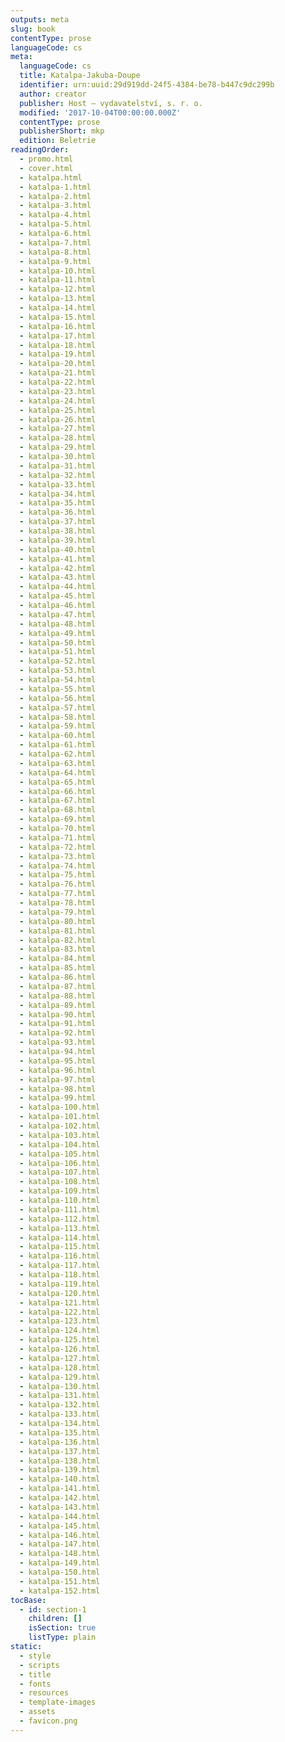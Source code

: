 ```yaml
---
outputs: meta
slug: book
contentType: prose
languageCode: cs
meta:
  languageCode: cs
  title: Katalpa-Jakuba-Doupe
  identifier: urn:uuid:29d919dd-24f5-4384-be78-b447c9dc299b
  author: creator
  publisher: Host – vydavatelství, s. r. o.
  modified: '2017-10-04T00:00:00.000Z'
  contentType: prose
  publisherShort: mkp
  edition: Beletrie
readingOrder:
  - promo.html
  - cover.html
  - katalpa.html
  - katalpa-1.html
  - katalpa-2.html
  - katalpa-3.html
  - katalpa-4.html
  - katalpa-5.html
  - katalpa-6.html
  - katalpa-7.html
  - katalpa-8.html
  - katalpa-9.html
  - katalpa-10.html
  - katalpa-11.html
  - katalpa-12.html
  - katalpa-13.html
  - katalpa-14.html
  - katalpa-15.html
  - katalpa-16.html
  - katalpa-17.html
  - katalpa-18.html
  - katalpa-19.html
  - katalpa-20.html
  - katalpa-21.html
  - katalpa-22.html
  - katalpa-23.html
  - katalpa-24.html
  - katalpa-25.html
  - katalpa-26.html
  - katalpa-27.html
  - katalpa-28.html
  - katalpa-29.html
  - katalpa-30.html
  - katalpa-31.html
  - katalpa-32.html
  - katalpa-33.html
  - katalpa-34.html
  - katalpa-35.html
  - katalpa-36.html
  - katalpa-37.html
  - katalpa-38.html
  - katalpa-39.html
  - katalpa-40.html
  - katalpa-41.html
  - katalpa-42.html
  - katalpa-43.html
  - katalpa-44.html
  - katalpa-45.html
  - katalpa-46.html
  - katalpa-47.html
  - katalpa-48.html
  - katalpa-49.html
  - katalpa-50.html
  - katalpa-51.html
  - katalpa-52.html
  - katalpa-53.html
  - katalpa-54.html
  - katalpa-55.html
  - katalpa-56.html
  - katalpa-57.html
  - katalpa-58.html
  - katalpa-59.html
  - katalpa-60.html
  - katalpa-61.html
  - katalpa-62.html
  - katalpa-63.html
  - katalpa-64.html
  - katalpa-65.html
  - katalpa-66.html
  - katalpa-67.html
  - katalpa-68.html
  - katalpa-69.html
  - katalpa-70.html
  - katalpa-71.html
  - katalpa-72.html
  - katalpa-73.html
  - katalpa-74.html
  - katalpa-75.html
  - katalpa-76.html
  - katalpa-77.html
  - katalpa-78.html
  - katalpa-79.html
  - katalpa-80.html
  - katalpa-81.html
  - katalpa-82.html
  - katalpa-83.html
  - katalpa-84.html
  - katalpa-85.html
  - katalpa-86.html
  - katalpa-87.html
  - katalpa-88.html
  - katalpa-89.html
  - katalpa-90.html
  - katalpa-91.html
  - katalpa-92.html
  - katalpa-93.html
  - katalpa-94.html
  - katalpa-95.html
  - katalpa-96.html
  - katalpa-97.html
  - katalpa-98.html
  - katalpa-99.html
  - katalpa-100.html
  - katalpa-101.html
  - katalpa-102.html
  - katalpa-103.html
  - katalpa-104.html
  - katalpa-105.html
  - katalpa-106.html
  - katalpa-107.html
  - katalpa-108.html
  - katalpa-109.html
  - katalpa-110.html
  - katalpa-111.html
  - katalpa-112.html
  - katalpa-113.html
  - katalpa-114.html
  - katalpa-115.html
  - katalpa-116.html
  - katalpa-117.html
  - katalpa-118.html
  - katalpa-119.html
  - katalpa-120.html
  - katalpa-121.html
  - katalpa-122.html
  - katalpa-123.html
  - katalpa-124.html
  - katalpa-125.html
  - katalpa-126.html
  - katalpa-127.html
  - katalpa-128.html
  - katalpa-129.html
  - katalpa-130.html
  - katalpa-131.html
  - katalpa-132.html
  - katalpa-133.html
  - katalpa-134.html
  - katalpa-135.html
  - katalpa-136.html
  - katalpa-137.html
  - katalpa-138.html
  - katalpa-139.html
  - katalpa-140.html
  - katalpa-141.html
  - katalpa-142.html
  - katalpa-143.html
  - katalpa-144.html
  - katalpa-145.html
  - katalpa-146.html
  - katalpa-147.html
  - katalpa-148.html
  - katalpa-149.html
  - katalpa-150.html
  - katalpa-151.html
  - katalpa-152.html
tocBase:
  - id: section-1
    children: []
    isSection: true
    listType: plain
static:
  - style
  - scripts
  - title
  - fonts
  - resources
  - template-images
  - assets
  - favicon.png
---
```

